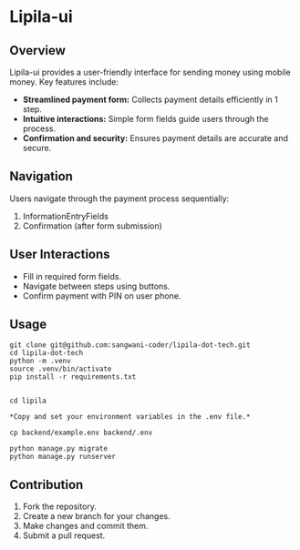 # Lipila-ui

## Overview

Lipila-ui provides a user-friendly interface for sending money using mobile money. Key features include:

- **Streamlined payment form:** Collects payment details efficiently in 1 step.
- **Intuitive interactions:** Simple form fields guide users through the process.
- **Confirmation and security:** Ensures payment details are accurate and secure.


## Navigation

Users navigate through the payment process sequentially:

1. InformationEntryFields
2. Confirmation (after form submission)

## User Interactions

- Fill in required form fields.
- Navigate between steps using buttons.
- Confirm payment with PIN on user phone.

## Usage

    git clone git@github.com:sangwani-coder/lipila-dot-tech.git
    cd lipila-dot-tech    
    python -m .venv
    source .venv/bin/activate
    pip install -r requirements.txt
    

    cd lipila

    *Copy and set your environment variables in the .env file.*

    cp backend/example.env backend/.env

    python manage.py migrate
    python manage.py runserver


## Contribution

1. Fork the repository.
2. Create a new branch for your changes.
3. Make changes and commit them.
4. Submit a pull request.